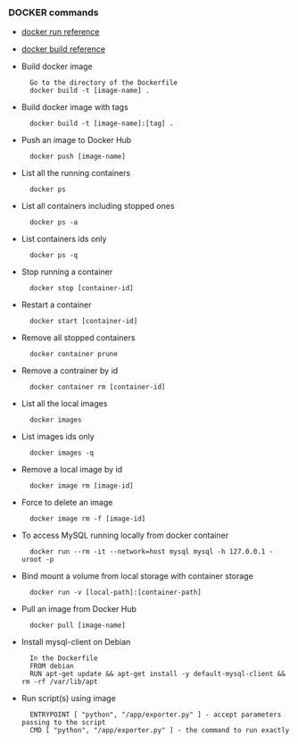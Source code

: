 ### DOCKER commands

* [docker run reference](https://docs.docker.com/engine/reference/run/)

* [docker build reference](https://docs.docker.com/engine/reference/builder/)

* Build docker image

        Go to the directory of the Dockerfile
        docker build -t [image-name] .

* Build docker image with tags

        docker build -t [image-name]:[tag] .

* Push an image to Docker Hub

        docker push [image-name]

* List all the running containers

        docker ps

* List all containers including stopped ones

        docker ps -a

* List containers ids only

        docker ps -q

* Stop running a container

        docker stop [container-id]

* Restart a container

        docker start [container-id]

* Remove all stopped containers

        docker container prune

* Remove a contrainer by id

        docker container rm [container-id]

* List all the local images

        docker images

* List images ids only

        docker images -q

* Remove a local image by id

        docker image rm [image-id]

* Force to delete an image

        docker image rm -f [image-id]

* To access MySQL running locally from docker container

        docker run --rm -it --network=host mysql mysql -h 127.0.0.1 -uroot -p

* Bind mount a volume from local storage with container storage

        docker run -v [local-path]:[container-path]

* Pull an image from Docker Hub

        docker pull [image-name]

* Install mysql-client on Debian

        In the Dockerfile
        FROM debian
        RUN apt-get update && apt-get install -y default-mysql-client && rm -rf /var/lib/apt

* Run script(s) using image

        ENTRYPOINT [ "python", "/app/exporter.py" ] - accept parameters passing to the script
        CMD [ "python", "/app/exporter.py" ] - the command to run exactly